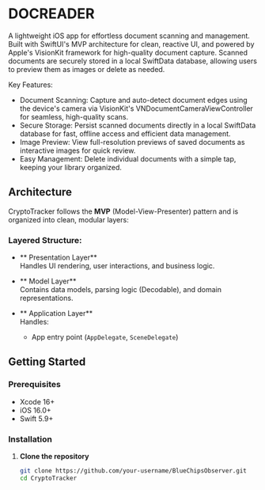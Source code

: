 # DOCREADER

A lightweight iOS app for effortless document scanning and management. Built with SwiftUI's MVP architecture for clean, reactive UI, and powered by Apple's VisionKit framework for high-quality document capture. Scanned documents are securely stored in a local SwiftData database, allowing users to preview them as images or delete as needed.

Key Features:

- Document Scanning: Capture and auto-detect document edges using the device's camera via VisionKit's VNDocumentCameraViewController for seamless, high-quality scans.
- Secure Storage: Persist scanned documents directly in a local SwiftData database for fast, offline access and efficient data management.
- Image Preview: View full-resolution previews of saved documents as interactive images for quick review.
- Easy Management: Delete individual documents with a simple tap, keeping your library organized.

## Architecture

CryptoTracker follows the **MVP** (Model-View-Presenter) pattern and is organized into clean, modular layers:

### Layered Structure:

- ** Presentation Layer**  
  Handles UI rendering, user interactions, and business logic.

- ** Model Layer**  
  Contains data models, parsing logic (Decodable), and domain representations.

- ** Application Layer**  
  Handles:
  - App entry point (`AppDelegate`, `SceneDelegate`)

## Getting Started

### Prerequisites

- Xcode 16+
- iOS 16.0+
- Swift 5.9+

### Installation

1. **Clone the repository**
   ```bash
   git clone https://github.com/your-username/BlueChipsObserver.git
   cd CryptoTracker
